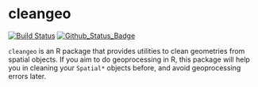 cleangeo
========

[![Build Status](https://travis-ci.org/eblondel/cleangeo.svg?branch=master)](https://travis-ci.org/eblondel/cleangeo)
[![Github_Status_Badge](https://img.shields.io/badge/Github-0.1--0-blue.svg)](https://github.com/eblondel/cleangeo)

``cleangeo`` is an R package that provides utilities to clean geometries from spatial objects. If you aim to do geoprocessing in R, this package will help you in cleaning your ``Spatial*`` objects before, and avoid geoprocessing errors later.
